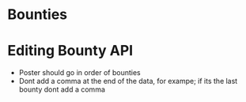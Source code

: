 # Bounties

# Editing Bounty API
* Poster should go in order of bounties
* Dont add a comma at the end of the data, for exampe; if its the last bounty dont add a comma
